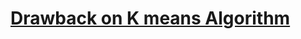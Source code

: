# [Drawback on K means Algorithm](https://stats.stackexchange.com/questions/133656/how-to-understand-the-drawbacks-of-k-means)


